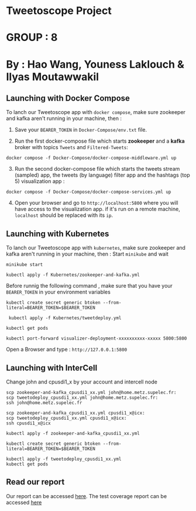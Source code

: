 # Tweetoscope Project 
# GROUP : 8
# By : Hao Wang, Youness Laklouch & Ilyas Moutawwakil

## Launching with Docker Compose

To lanch our Tweetoscope app with `docker compose`, make sure zookeeper and kafka aren't running in your machine, then :

1. Save your `BEARER_TOKEN` in `Docker-Compose/env.txt` file.

2. Run the first docker-compose file which starts **zookeeper** and a **kafka** broker with topics `Tweets` and `Filtered-Tweets`:
```
docker compose -f Docker-Compose/docker-compose-middleware.yml up
```

3. Run the second docker-compose file which starts the tweets stream (sampled) app, the tweets (by language) filter app and the hashtags (top 5) visualization app :
```
docker compose -f Docker-Compose/docker-compose-services.yml up
```

4. Open your browser and go to `http://localhost:5800` where you will have access to the visualization app. if it's run on a remote machine, `localhost` should be replaced with its `ip`.

## Launching with Kubernetes
To lanch our Tweetoscope app with `kubernetes`, make sure zookeeper and kafka aren't running in your machine, then :
Start `minikube` and wait 
```
minikube start
```
```
kubectl apply -f Kubernetes/zookeeper-and-kafka.yml
```
Before runnig the following command , make sure that you have your `BEARER_TOKEN` in your environment variables
```
kubectl create secret generic btoken --from-literal=BEARER_TOKEN=$BEARER_TOKEN
```
```
 kubectl apply -f Kubernetes/tweetdeploy.yml 
``` 
```
kubectl get pods
```
```
kubectl port-forward visualizer-deployment-xxxxxxxxxx-xxxxx 5800:5800
```
Open a Browser and type : `http://127.0.0.1:5800`


## Launching with InterCell
Change john and cpusdi1_x by your account and intercell node
```
scp zookeeper-and-kafka_cpusdi1_xx.yml john@home.metz.supelec.fr:
scp tweetodeploy_cpusdi1_xx.yml john@home.metz.supelec.fr:
ssh john@home.metz.supelec.fr
```
```
scp zookeeper-and-kafka_cpusdi1_xx.yml cpusdi1_x@icx:
scp tweetodeploy_cpusdi1_xx.yml cpusdi1_x@icx:
ssh cpusdi1_x@icx
```
```
kubectl apply -f zookeeper-and-kafka_cpusdi1_xx.yml
```
```
kubectl create secret generic btoken --from-literal=BEARER_TOKEN=$BEARER_TOKEN
```
```
kubectl apply -f tweetodeploy_cpusdi1_xx.yml
kubectl get pods
```


## Read our report
Our report can be accessed [here](https://2019wangh.pages-student.centralesupelec.fr/tweetoscope22_group-8_haowang_younesslaklouch_ilyasmoutawwakil/Report/report.pdf).
The test coverage report can be accessed [here](https://2019wangh.pages-student.centralesupelec.fr/tweetoscope22_group-8_haowang_younesslaklouch_ilyasmoutawwakil/testCoverageReport/index.html)
